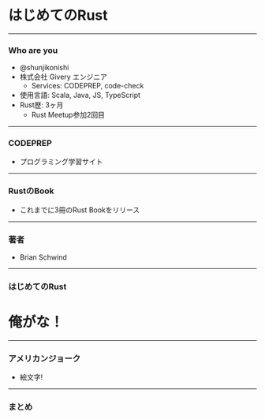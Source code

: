 # はじめてのRust
---
### Who are you
- @shunjikonishi
- 株式会社 Givery エンジニア
  - Services: CODEPREP, code-check
- 使用言語: Scala, Java, JS, TypeScript
- Rust歴: 3ヶ月
  - Rust Meetup参加2回目

---
### CODEPREP
- プログラミング学習サイト
  
---
### RustのBook
- これまでに3冊のRust Bookをリリース

---
### 著者
- Brian Schwind

---
### はじめてのRust

# 俺がな！

---
### アメリカンジョーク
- 絵文字!


---
### まとめ

